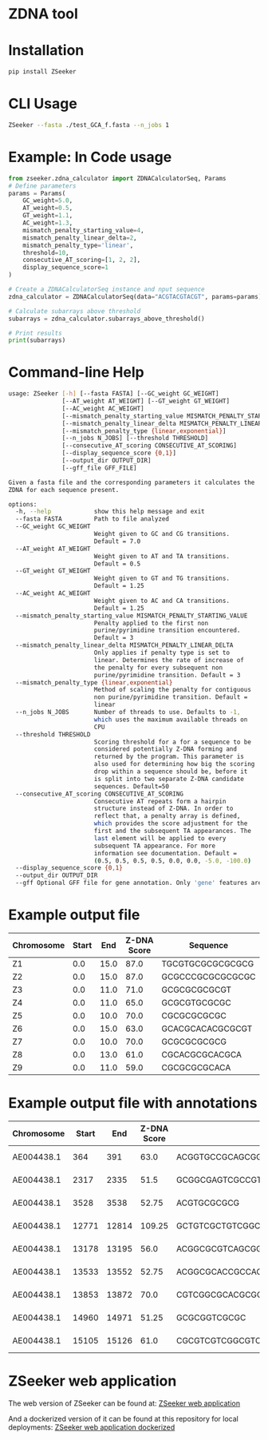 ZDNA tool
==============

# Installation
```bash
pip install ZSeeker
```

# CLI Usage
```bash
ZSeeker --fasta ./test_GCA_f.fasta --n_jobs 1
```

# Example: In Code usage
```python
from zseeker.zdna_calculator import ZDNACalculatorSeq, Params
# Define parameters
params = Params(
    GC_weight=5.0,
    AT_weight=0.5,
    GT_weight=1.1,
    AC_weight=1.3,
    mismatch_penalty_starting_value=4,
    mismatch_penalty_linear_delta=2,
    mismatch_penalty_type='linear',
    threshold=10,
    consecutive_AT_scoring=[1, 2, 2],
    display_sequence_score=1
)

# Create a ZDNACalculatorSeq instance and nput sequence
zdna_calculator = ZDNACalculatorSeq(data="ACGTACGTACGT", params=params)

# Calculate subarrays above threshold
subarrays = zdna_calculator.subarrays_above_threshold()

# Print results
print(subarrays)
```

# Command-line Help
```bash
usage: ZSeeker [-h] [--fasta FASTA] [--GC_weight GC_WEIGHT]
               [--AT_weight AT_WEIGHT] [--GT_weight GT_WEIGHT]
               [--AC_weight AC_WEIGHT]
               [--mismatch_penalty_starting_value MISMATCH_PENALTY_STARTING_VALUE]
               [--mismatch_penalty_linear_delta MISMATCH_PENALTY_LINEAR_DELTA]
               [--mismatch_penalty_type {linear,exponential}]
               [--n_jobs N_JOBS] [--threshold THRESHOLD]
               [--consecutive_AT_scoring CONSECUTIVE_AT_SCORING]
               [--display_sequence_score {0,1}]
               [--output_dir OUTPUT_DIR]
               [--gff_file GFF_FILE]

Given a fasta file and the corresponding parameters it calculates the
ZDNA for each sequence present.

options:
  -h, --help            show this help message and exit
  --fasta FASTA         Path to file analyzed
  --GC_weight GC_WEIGHT
                        Weight given to GC and CG transitions.
                        Default = 7.0
  --AT_weight AT_WEIGHT
                        Weight given to AT and TA transitions.
                        Default = 0.5
  --GT_weight GT_WEIGHT
                        Weight given to GT and TG transitions.
                        Default = 1.25
  --AC_weight AC_WEIGHT
                        Weight given to AC and CA transitions.
                        Default = 1.25
  --mismatch_penalty_starting_value MISMATCH_PENALTY_STARTING_VALUE
                        Penalty applied to the first non
                        purine/pyrimidine transition encountered.
                        Default = 3
  --mismatch_penalty_linear_delta MISMATCH_PENALTY_LINEAR_DELTA
                        Only applies if penalty type is set to
                        linear. Determines the rate of increase of
                        the penalty for every subsequent non
                        purine/pyrimidine transition. Default = 3
  --mismatch_penalty_type {linear,exponential}
                        Method of scaling the penalty for contiguous
                        non purine/pyrimidine transition. Default =
                        linear
  --n_jobs N_JOBS       Number of threads to use. Defaults to -1,
                        which uses the maximum available threads on
                        CPU
  --threshold THRESHOLD
                        Scoring threshold for a for a sequence to be
                        considered potentially Z-DNA forming and
                        returned by the program. This parameter is
                        also used for determining how big the scoring
                        drop within a sequence should be, before it
                        is split into two separate Z-DNA candidate
                        sequences. Default=50
  --consecutive_AT_scoring CONSECUTIVE_AT_SCORING
                        Consecutive AT repeats form a hairpin
                        structure instead of Z-DNA. In order to
                        reflect that, a penalty array is defined,
                        which provides the score adjustment for the
                        first and the subsequent TA appearances. The
                        last element will be applied to every
                        subsequent TA appearance. For more
                        information see documentation. Default =
                        (0.5, 0.5, 0.5, 0.5, 0.0, 0.0, -5.0, -100.0)
  --display_sequence_score {0,1}
  --output_dir OUTPUT_DIR
  --gff Optional GFF file for gene annotation. Only 'gene' features are used.
```


# Example output file

|Chromosome|Start|End  |Z-DNA Score|Sequence                                    |
|----------|-----|-----|-----------|--------------------------------------------|
|Z1        |0.0  |15.0 |87.0       |TGCGTGCGCGCGCGCG                            |
|Z2        |0.0  |15.0 |87.0       |GCGCCCGCGCGCGCGC                            |
|Z3        |0.0  |11.0 |71.0       |GCGCGCGCGCGT                                |
|Z4        |0.0  |11.0 |65.0       |GCGCGTGCGCGC                                |
|Z5        |0.0  |10.0 |70.0       |CGCGCGCGCGC                                 |
|Z6        |0.0  |15.0 |63.0       |GCACGCACACGCGCGT                            |
|Z7        |0.0  |10.0 |70.0       |GCGCGCGCGCG                                 |
|Z8        |0.0  |13.0 |61.0       |CGCACGCGCACGCA                              |
|Z9        |0.0  |11.0 |59.0       |CGCGCGCGCACA                                |


# Example output file with annotations

|Chromosome|Start|End  |Z-DNA Score|Sequence                                    |gene_start|gene_end|gene_id       |gene_biotype  |strand|distance|distance_from_TSS|distance_from_TES|
|----------|-----|-----|-----------|--------------------------------------------|----------|--------|--------------|--------------|------|--------|-----------------|-----------------|
|AE004438.1|364  |391  |63.0       |ACGGTGCCGCAGCGGCCGTGTCGCCAGC                |362       |812     |gene-VNG_6001H|protein_coding|-     |0       |420              |2                |
|AE004438.1|2317 |2335 |51.5       |GCGGCGAGTCGCCGTCGCG                         |1904      |3719    |gene-VNG_6007H|protein_coding|-     |0       |1383             |413              |
|AE004438.1|3528 |3538 |52.75      |ACGTGCGCGCG                                 |1904      |3719    |gene-VNG_6007H|protein_coding|-     |0       |180              |1624             |
|AE004438.1|12771|12814|109.25     |GCTGTCGCTGTCGGCGGCGGCTGCCGCCGACGCGACAGCGTCGC|12846     |13380   |gene-VNG_6015H|protein_coding|-     |32      |565              |32               |
|AE004438.1|13178|13195|56.0       |ACGGCGCGTCAGCGGCGT                          |12846     |13380   |gene-VNG_6015H|protein_coding|-     |0       |184              |332              |
|AE004438.1|13533|13552|52.75      |ACGGCGCACCGCCAGCGTGT                        |12846     |13380   |gene-VNG_6015H|protein_coding|-     |153     |154              |687              |
|AE004438.1|13853|13872|70.0       |CGTCGGCGCACGCGCCGACG                        |14307     |15582   |gene-VNG_6016H|protein_coding|+     |435     |435              |1709             |
|AE004438.1|14960|14971|51.25      |GCGCGGTCGCGC                                |14307     |15582   |gene-VNG_6016H|protein_coding|+     |0       |653              |610              |
|AE004438.1|15105|15126|61.0       |CGCGTCGTCGGCGTCCGCGACG                      |14307     |15582   |gene-VNG_6016H|protein_coding|+     |0       |798              |455              |

# ZSeeker web application

The web version of ZSeeker can be found at:
[ZSeeker web application](https://zseeker.netlify.app)

And a dockerized version of it can be found at this repository for local deployments:
[ZSeeker web application dockerized](https://github.com/Georgakopoulos-Soares-lab/ZSeeker_docker)

